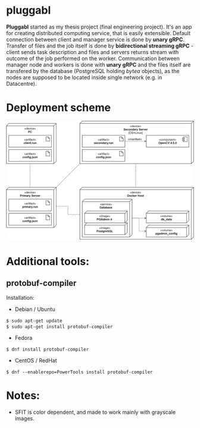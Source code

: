 # pluggabl
**Pluggabl** started as my thesis project (final engineering project). It's an app for creating distributed computing service, that is easily extensible. Default connection between client and manager service is done by **unary gRPC**. Transfer of files and the job itself is done by **bidirectional streaming gRPC** - client sends task description and files and servers returns stream with outcome of the job performed on the worker. Communication between manager node and workers is done with **unary gRPC** and the files itself are transfered by the database (PostgreSQL holding *bytea* objects), as the nodes are supposed to be located inside single network (e.g. in Datacentre).

# Deployment scheme

![scheme](./docs/uml/deployment/deployment_diagram.png)

# Additional tools:

## protobuf-compiler

Installation:
- Debian / Ubuntu
```
$ sudo apt-get update
$ sudo apt-get install protobuf-compiler
```
- Fedora 
```
$ dnf install protobuf-compiler
```
- CentOS / RedHat
```
$ dnf --enablerepo=PowerTools install protobuf-compiler
```

# Notes:

- SFIT is color dependent, and made to work mainly with grayscale images.
